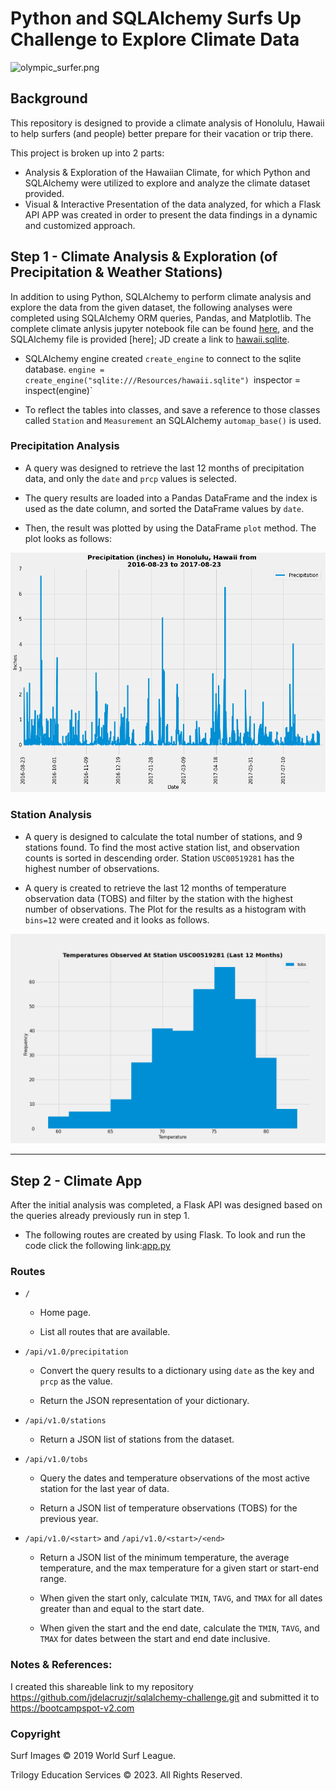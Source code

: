 # Python and SQLAlchemy Surfs Up Challenge to Explore Climate Data

![olympic_surfer.png](SurfsUp/Images/olympic_surfer.png)
## Background

This repository is designed to provide a climate analysis of Honolulu, Hawaii to help surfers (and people) better prepare for their vacation or trip there.

This project is broken up into 2 parts: 
- Analysis & Exploration of the Hawaiian Climate, for which Python and SQLAlchemy were utilized to explore and analyze the climate dataset provided.  
- Visual & Interactive Presentation of the data analyzed, for which a Flask API APP was created in order to present the data findings in a dynamic and customized approach.

## Step 1 - Climate Analysis & Exploration (of Precipitation & Weather Stations)

In addition to using Python, SQLAlchemy to perform climate analysis and explore the data from the given dataset, the following analyses were completed using SQLAlchemy ORM queries, Pandas, and Matplotlib. The complete climate anlysis jupyter notebook file can be found [here](SurfsUp/climate.ipynb), and the SQLAlchemy file is provided [here]; JD create a link to [hawaii.sqlite](SurfsUp/Resources/hawaii.sqlite).

* SQLAlchemy engine created `create_engine` to connect to the sqlite database. ` engine = create_engine("sqlite:///Resources/hawaii.sqlite") 
`inspector = inspect(engine)`

* To reflect the tables into classes, and save a reference to those classes called `Station` and `Measurement` an SQLAlchemy `automap_base()` is used.

### <a name="Precipitation_Analysis"></a> Precipitation Analysis

* A query was designed to retrieve the last 12 months of precipitation data, and only the `date` and `prcp` values is selected.

* The query results are loaded into a Pandas DataFrame and the index is used as the date column, and sorted the DataFrame values by `date`.

* Then, the result was plotted by using the DataFrame `plot` method. The plot looks as follows:

 ![precipitation](SurfsUp/Images/Precipitation_Plot.png)

 ### <a name="Station_Analysis"></a> Station Analysis

* A query is designed to calculate the total number of stations, and 9 stations found. To find the most active station list, and observation counts is sorted in descending order. Station `USC00519281` has the highest number of observations.

* A query is created to retrieve the last 12 months of temperature observation data (TOBS) and filter by the station with the highest number of observations. The Plot for the results as a histogram with `bins=12` were created and it looks as follows. 

![station-histogram](SurfsUp/Images/station_Plot.png)
- - -

## <a name="Step_2_Climate_App"></a> Step 2 - Climate App

After the initial analysis was completed, a Flask API was designed based on the queries already previously run in step 1.

* The following routes are created by using Flask. To look and run the code click the following link:[app.py](app.py)

### <a name="Routes"></a> Routes

* `/`

  * Home page.

  * List all routes that are available.

* `/api/v1.0/precipitation`

  * Convert the query results to a dictionary using `date` as the key and `prcp` as the value.

  * Return the JSON representation of your dictionary.

* `/api/v1.0/stations`

  * Return a JSON list of stations from the dataset.

* `/api/v1.0/tobs`
  * Query the dates and temperature observations of the most active station for the last year of data.
  
  * Return a JSON list of temperature observations (TOBS) for the previous year.

* `/api/v1.0/<start>` and `/api/v1.0/<start>/<end>`

  * Return a JSON list of the minimum temperature, the average temperature, and the max temperature for a given start or start-end range.

  * When given the start only, calculate `TMIN`, `TAVG`, and `TMAX` for all dates greater than and equal to the start date.

  * When given the start and the end date, calculate the `TMIN`, `TAVG`, and `TMAX` for dates between the start and end date inclusive.
### Notes & References:

  I created this shareable link to my repository <https://github.com/jdelacruzjr/sqlalchemy-challenge.git> and submitted it to <https://bootcampspot-v2.com>
### Copyright

Surf Images © 2019 World Surf League.

Trilogy Education Services © 2023. All Rights Reserved.